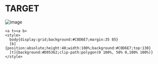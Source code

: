 # TARGET

![image](https://github.com/user-attachments/assets/96e46d19-a93f-44c6-a46b-1b19b308d359)

```
<a t><a b>
<style>
  body{display:grid;background:#C0D6E7;margin:35 85}
  [b]{position:absolute;height:40;width:100%;background:#C0D6E7;top:130}
  [t]{background:#D95362;clip-path:polygon(0 100%, 50% 0,100% 100%)}
</style>
```
